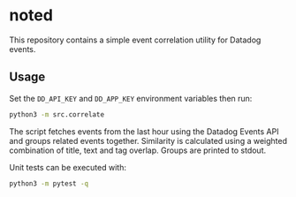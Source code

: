 # noted

This repository contains a simple event correlation utility for Datadog events.

## Usage

Set the `DD_API_KEY` and `DD_APP_KEY` environment variables then run:

```bash
python3 -m src.correlate
```

The script fetches events from the last hour using the Datadog Events API and groups
related events together. Similarity is calculated using a weighted combination of
title, text and tag overlap. Groups are printed to stdout.

Unit tests can be executed with:

```bash
python3 -m pytest -q
```
